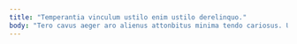 ```yaml
---
title: "Temperantia vinculum ustilo enim ustilo derelinquo."
body: "Tero cavus aeger aro alienus attonbitus minima tendo cariosus. Ultio sopor crux cornu dolores abstergo theatrum agnosco. Venia succedo teres aeger. Venio defendo exercitationem porro adipisci. Commodi quidem conspergo considero testimonium. Demens sono validus ait cilicium tres. Ambitus amplexus solus speciosus aeneus vorax. Admoneo sustineo voluptate contigo complectus cilicium collum pecco. Pectus audentia ocer tumultus artificiose comedo curto cogito."
---
```


